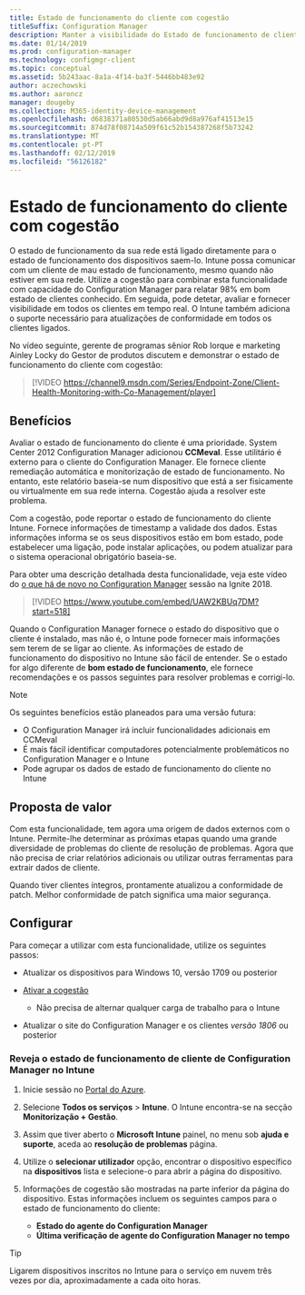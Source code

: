 ```yaml
---
title: Estado de funcionamento do cliente com cogestão
titleSuffix: Configuration Manager
description: Manter a visibilidade do Estado de funcionamento de cliente do Configuration Manager do Intune no portal do Azure
ms.date: 01/14/2019
ms.prod: configuration-manager
ms.technology: configmgr-client
ms.topic: conceptual
ms.assetid: 5b243aac-8a1a-4f14-ba3f-5446bb483e92
author: aczechowski
ms.author: aaroncz
manager: dougeby
ms.collection: M365-identity-device-management
ms.openlocfilehash: d6838371a80530d5ab66abd9d8a976af41513e15
ms.sourcegitcommit: 874d78f08714a509f61c52b154387268f5b73242
ms.translationtype: MT
ms.contentlocale: pt-PT
ms.lasthandoff: 02/12/2019
ms.locfileid: "56126182"
---
```

# <a name="client-health-with-co-management"></a>Estado de funcionamento do cliente com cogestão

O estado de funcionamento da sua rede está ligado diretamente para o estado de funcionamento dos dispositivos saem-lo. Intune possa comunicar com um cliente de mau estado de funcionamento, mesmo quando não estiver em sua rede. Utilize a cogestão para combinar esta funcionalidade com capacidade do Configuration Manager para relatar 98% em bom estado de clientes conhecido. Em seguida, pode detetar, avaliar e fornecer visibilidade em todos os clientes em tempo real. O Intune também adiciona o suporte necessário para atualizações de conformidade em todos os clientes ligados.

No vídeo seguinte, gerente de programas sênior Rob Iorque e marketing Ainley Locky do Gestor de produtos discutem e demonstrar o estado de funcionamento do cliente com cogestão:

> [!VIDEO https://channel9.msdn.com/Series/Endpoint-Zone/Client-Health-Monitoring-with-Co-Management/player]



## <a name="benefits"></a>Benefícios

Avaliar o estado de funcionamento do cliente é uma prioridade. System Center 2012 Configuration Manager adicionou **CCMeval**. Esse utilitário é externo para o cliente do Configuration Manager. Ele fornece cliente remediação automática e monitorização de estado de funcionamento. No entanto, este relatório baseia-se num dispositivo que está a ser fisicamente ou virtualmente em sua rede interna. Cogestão ajuda a resolver este problema.

Com a cogestão, pode reportar o estado de funcionamento do cliente Intune. Fornece informações de timestamp a validade dos dados. Estas informações informa se os seus dispositivos estão em bom estado, pode estabelecer uma ligação, pode instalar aplicações, ou podem atualizar para o sistema operacional obrigatório baseia-se. 

Para obter uma descrição detalhada desta funcionalidade, veja este vídeo do [o que há de novo no Configuration Manager](https://myignite.techcommunity.microsoft.com/sessions/64591) sessão na Ignite 2018.

> [!VIDEO https://www.youtube.com/embed/UAW2KBUq7DM?start=518]


Quando o Configuration Manager fornece o estado do dispositivo que o cliente é instalado, mas não é, o Intune pode fornecer mais informações sem terem de se ligar ao cliente. As informações de estado de funcionamento do dispositivo no Intune são fácil de entender. Se o estado for algo diferente de **bom estado de funcionamento**, ele fornece recomendações e os passos seguintes para resolver problemas e corrigi-lo.

> [!Note]  
> Os seguintes benefícios estão planeados para uma versão futura:
> - O Configuration Manager irá incluir funcionalidades adicionais em CCMeval  
> - É mais fácil identificar computadores potencialmente problemáticos no Configuration Manager e o Intune  
> - Pode agrupar os dados de estado de funcionamento do cliente no Intune  



## <a name="value-proposition"></a>Proposta de valor

Com esta funcionalidade, tem agora uma origem de dados externos com o Intune. Permite-lhe determinar as próximas etapas quando uma grande diversidade de problemas do cliente de resolução de problemas. Agora que não precisa de criar relatórios adicionais ou utilizar outras ferramentas para extrair dados de cliente.

Quando tiver clientes íntegros, prontamente atualizou a conformidade de patch. Melhor conformidade de patch significa uma maior segurança.



## <a name="configure"></a>Configurar

Para começar a utilizar com esta funcionalidade, utilize os seguintes passos:

- Atualizar os dispositivos para Windows 10, versão 1709 ou posterior  

- [Ativar a cogestão](/sccm/comanage/how-to-enable)  
    - Não precisa de alternar qualquer carga de trabalho para o Intune  

- Atualizar o site do Configuration Manager e os clientes *versão 1806* ou posterior  


### <a name="review-configuration-manager-client-health-in-intune"></a>Reveja o estado de funcionamento de cliente de Configuration Manager no Intune

1. Inicie sessão no [Portal do Azure](https://portal.azure.com/).  

2. Selecione **Todos os serviços** > **Intune**. O Intune encontra-se na secção **Monitorização + Gestão**.  

3. Assim que tiver aberto o **Microsoft Intune** painel, no menu sob **ajuda e suporte**, aceda ao **resolução de problemas** página.  

4. Utilize o **selecionar utilizador** opção, encontrar o dispositivo específico na **dispositivos** lista e selecione-o para abrir a página do dispositivo.  

5. Informações de cogestão são mostradas na parte inferior da página do dispositivo. Estas informações incluem os seguintes campos para o estado de funcionamento do cliente:  
    - **Estado do agente do Configuration Manager**  
    - **Última verificação de agente do Configuration Manager no tempo**  

> [!Tip]  
> Ligarem dispositivos inscritos no Intune para o serviço em nuvem três vezes por dia, aproximadamente a cada oito horas. 
